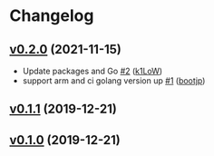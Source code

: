 # Changelog

## [v0.2.0](https://github.com/k1LoW/mackerel-plugin-prometheus-exporter/compare/v0.1.1...v0.2.0) (2021-11-15)

* Update packages and Go [#2](https://github.com/k1LoW/mackerel-plugin-prometheus-exporter/pull/2) ([k1LoW](https://github.com/k1LoW))
* support arm and ci golang version up [#1](https://github.com/k1LoW/mackerel-plugin-prometheus-exporter/pull/1) ([bootjp](https://github.com/bootjp))

## [v0.1.1](https://github.com/k1LoW/mackerel-plugin-prometheus-exporter/compare/v0.1.0...v0.1.1) (2019-12-21)


## [v0.1.0](https://github.com/k1LoW/mackerel-plugin-prometheus-exporter/compare/2e6d3e444608...v0.1.0) (2019-12-21)

